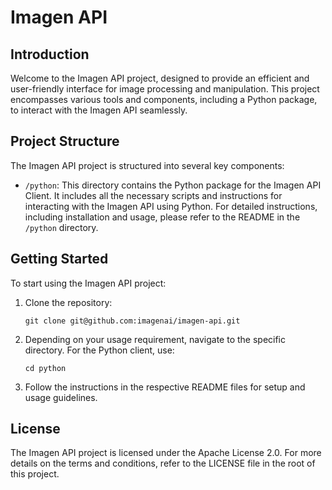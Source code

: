# Imagen API

## Introduction
Welcome to the Imagen API project, designed to provide an efficient and user-friendly interface for image processing and manipulation. This project encompasses various tools and components, including a Python package, to interact with the Imagen API seamlessly.

## Project Structure
The Imagen API project is structured into several key components:

- `/python`: This directory contains the Python package for the Imagen API Client. It includes all the necessary scripts and instructions for interacting with the Imagen API using Python. For detailed instructions, including installation and usage, please refer to the README in the `/python` directory.

## Getting Started
To start using the Imagen API project:
1. Clone the repository:
   ```
   git clone git@github.com:imagenai/imagen-api.git
   ```
2. Depending on your usage requirement, navigate to the specific directory. For the Python client, use:
   ```
   cd python
   ```
3. Follow the instructions in the respective README files for setup and usage guidelines.


## License
The Imagen API project is licensed under the Apache License 2.0. For more details on the terms and conditions, refer to the LICENSE file in the root of this project.

